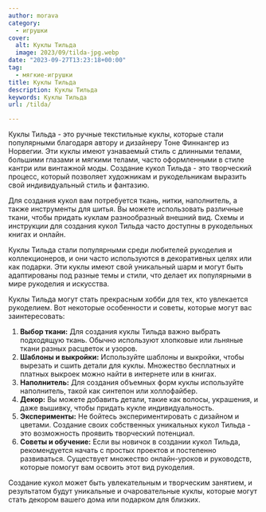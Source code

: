 ```yaml
---
author: morava
category:
  - игрушки
cover:
  alt: Куклы Тильда
  image: 2023/09/tilda-jpg.webp
date: "2023-09-27T13:23:18+00:00"
tag:
  - мягкие-игрушки
title: Куклы Тильда
description: Куклы Тильда
keywords: Куклы Тильда
url: /tilda/

---
```

Куклы Тильда \- это ручные текстильные куклы, которые стали популярными благодаря автору и дизайнеру Тоне Финнангер из Норвегии. Эти куклы имеют узнаваемый стиль с длинными телами, большими глазами и мягкими телами, часто оформленными в стиле кантри или винтажной моды. Создание кукол Тильда \- это творческий процесс, который позволяет художникам и рукодельникам выразить свой индивидуальный стиль и фантазию.

Для создания кукол вам потребуется ткань, нитки, наполнитель, а также инструменты для шитья. Вы можете использовать различные ткани, чтобы придать куклам разнообразный внешний вид. Схемы и инструкции для создания кукол Тильда часто доступны в рукодельных книгах и онлайн.

Куклы Тильда стали популярными среди любителей рукоделия и коллекционеров, и они часто используются в декоративных целях или как подарки. Эти куклы имеют свой уникальный шарм и могут быть адаптированы под разные темы и стили, что делает их популярными в мире рукоделия и искусства.

Куклы Тильда могут стать прекрасным хобби для тех, кто увлекается рукоделием. Вот некоторые особенности и советы, которые могут вас заинтересовать:

1. **Выбор ткани:** Для создания куклы Тильда важно выбрать подходящую ткань. Обычно используют хлопковые или льняные ткани разных расцветок и узоров.
1. **Шаблоны и выкройки:** Используйте шаблоны и выкройки, чтобы вырезать и сшить детали для куклы. Множество бесплатных и платных выкроек можно найти в интернете или в книгах.
1. **Наполнитель:** Для создания объемных форм куклы используйте наполнитель, такой как синтепон или холлофайбер.
1. **Декор:** Вы можете добавить детали, такие как волосы, украшения, и даже вышивку, чтобы придать кукле индивидуальность.
1. **Эксперименты:** Не бойтесь экспериментировать с дизайном и цветами. Создание своих собственных уникальных кукол Тильда \- это возможность проявить творческий потенциал.
1. **Советы и обучение:** Если вы новичок в создании кукол Тильда, рекомендуется начать с простых проектов и постепенно развиваться. Существует множество онлайн-уроков и руководств, которые помогут вам освоить этот вид рукоделия.

Создание кукол может быть увлекательным и творческим занятием, и результатом будут уникальные и очаровательные куклы, которые могут стать декором вашего дома или подарком для близких.
